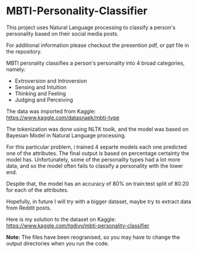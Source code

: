 # MBTI-Personality-Classifier

This project uses Natural Language processing to classify a person's personality based on their social media posts.

For additional information please checkout the presention pdf, or ppt file in the repository.

MBTI persnality classifies a person's personality into 4 broad categories, namely:
  * Extroversion and Introversion
  * Sensing and Intuition
  * Thinking and Feeling
  * Judging and Perceiving

The data was imported from Kaggle: https://www.kaggle.com/datasnaek/mbti-type

The tokenization was done using NLTK toolk, and the model was based on Bayesian Model in Natural Language processing.

For this particular problem, i trained 4 separte models each one predicted one of the attributes. The final output is based on percentage certainty the model has. Unfortunately, some of the personality types had a lot more data, and so the model often fails to classify a personality with the lower end.

Despite that, the model has an accuracy of 80% on train:test split of 80:20 for each of the attributes.

Hopefully, in future I will try with a bigger dataset, maybe try to extract data from Reddit posts.

Here is my solution to the dataset on Kaggle: https://www.kaggle.com/tgdivy/mbti-personality-classifier

**Note:** The files have been reogranised, so you may have to change the output directories when you run the code.
